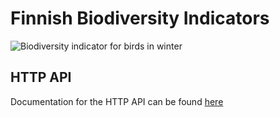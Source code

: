 # Finnish Biodiversity Indicators

![Biodiversity indicator for birds in winter](../svg/wb)

## HTTP API

Documentation for the HTTP API can be found [here](../__docs__/#overview)
